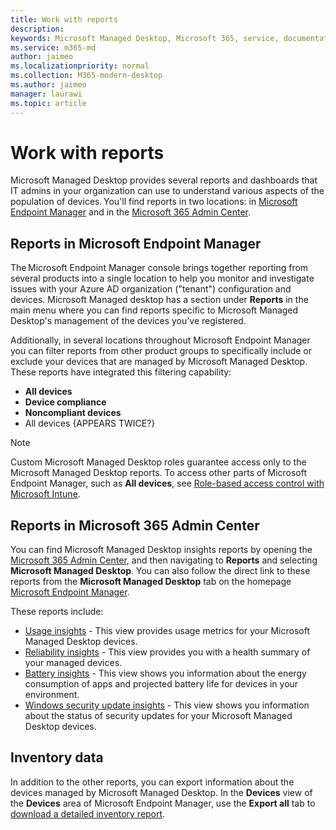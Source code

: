 ```yaml
---
title: Work with reports
description:  
keywords: Microsoft Managed Desktop, Microsoft 365, service, documentation
ms.service: m365-md
author: jaimeo
ms.localizationpriority: normal
ms.collection: M365-modern-desktop
ms.author: jaimeo
manager: laurawi
ms.topic: article
---
```


# Work with reports

Microsoft Managed Desktop provides several reports and dashboards that IT admins in your organization can use to understand various aspects of the population of devices. You'll find reports in two locations: in [Microsoft Endpoint Manager](https://endpoint.microsoft.com) and in the [Microsoft 365 Admin Center](https://admin.microsoft.com/adminportal/home?previewoff=false#/microsoftmanageddesktop). 

## Reports in Microsoft Endpoint Manager

The Microsoft Endpoint Manager console brings together reporting from several products into a single location to help you monitor and investigate issues with your Azure AD organization ("tenant") configuration and devices. Microsoft Managed desktop has a section under **Reports** in the main menu where you can find reports specific to Microsoft Managed Desktop's management of the devices you’ve registered.

Additionally, in several locations throughout Microsoft Endpoint Manager you can filter reports from other product groups to specifically include or exclude your devices that are managed by Microsoft Managed Desktop. These reports have integrated this filtering capability:

- **All devices**
- **Device compliance**
- **Noncompliant devices**
- All devices {APPEARS TWICE?}

> [!NOTE]
> Custom Microsoft Managed Desktop roles guarantee access only to the Microsoft Managed Desktop reports. To access other parts of Microsoft Endpoint Manager, such as **All devices**, see [Role-based access control with Microsoft Intune](https://docs.microsoft.com/mem/intune/fundamentals/role-based-access-control). 

## Reports in Microsoft 365 Admin Center

You can find Microsoft Managed Desktop insights reports by opening the [Microsoft 365 Admin Center](https://admin.microsoft.com/adminportal/home?previewoff=false#/microsoftmanageddesktop), and then navigating to **Reports** and selecting **Microsoft Managed Desktop**. You can also follow the direct link to these reports from the **Microsoft Managed Desktop** tab on the homepage [Microsoft Endpoint Manager](https://endpoint.microsoft.com). 

These reports include: 

- [Usage insights](usage-insights.md) - This view provides usage metrics for your Microsoft Managed Desktop devices.
- [Reliability insights](reliability-insights.md) - This view provides you with a health summary of your managed devices.
- [Battery insights](battery-insights.md) - This view shows you information about the energy consumption of apps and projected battery life for devices in your environment.
- [Windows security update insights](security-update-insights.md) - This view shows you information about the status of security updates for your Microsoft Managed Desktop devices.

 ## Inventory data

In addition to the other reports, you can export information about the devices managed by Microsoft Managed Desktop. In the **Devices** view of the **Devices** area of Microsoft Endpoint Manager, use the **Export all** tab to [download a detailed inventory report](device-inventory-report.md).